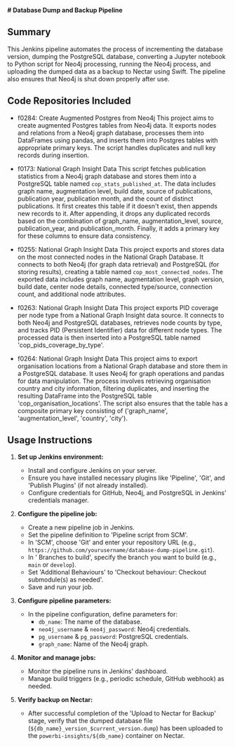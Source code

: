 **# Database Dump and Backup Pipeline**

## **Summary**
This Jenkins pipeline automates the process of incrementing the database version, dumping the PostgreSQL database, converting a Jupyter notebook to Python script for Neo4j processing, running the Neo4j process, and uploading the dumped data as a backup to Nectar using Swift. The pipeline also ensures that Neo4j is shut down properly after use.

## Code Repositories Included

- f0284: Create Augmented Postgres from Neo4j
  This project aims to create augmented Postgres tables from Neo4j data. It exports nodes and relations from a Neo4j graph database, processes them into DataFrames using pandas, and inserts them into Postgres tables with appropriate primary keys. The script handles duplicates and null key records during insertion.

- f0173: National Graph Insight Data
  This script fetches publication statistics from a Neo4j graph database and stores them into a PostgreSQL table named `cop_stats_published_at`. The data includes graph name, augmentation level, build date, source of publications, publication year, publication month, and the count of distinct publications. It first creates this table if it doesn't exist, then appends new records to it. After appending, it drops any duplicated records based on the combination of graph_name, augmentation_level, source, publication_year, and publication_month. Finally, it adds a primary key for these columns to ensure data consistency.

- f0255: National Graph Insight Data
  This project exports and stores data on the most connected nodes in the National Graph Database. It connects to both Neo4j (for graph data retrieval) and PostgreSQL (for storing results), creating a table named `cop_most_connected_nodes`. The exported data includes graph name, augmentation level, graph version, build date, center node details, connected type/source, connection count, and additional node attributes.

- f0263: National Graph Insight Data
  This project exports PID coverage per node type from a National Graph Insight data source. It connects to both Neo4j and PostgreSQL databases, retrieves node counts by type, and tracks PID (Persistent Identifier) data for different node types. The processed data is then inserted into a PostgreSQL table named 'cop_pids_coverage_by_type'.

- f0264: National Graph Insight Data
  This project aims to export organisation locations from a National Graph database and store them in a PostgreSQL database. It uses Neo4j for graph operations and pandas for data manipulation. The process involves retrieving organisation country and city information, filtering duplicates, and inserting the resulting DataFrame into the PostgreSQL table 'cop_organisation_locations'. The script also ensures that the table has a composite primary key consisting of ('graph_name', 'augmentation_level', 'country', 'city').

## **Usage Instructions**

1. **Set up Jenkins environment:**
   - Install and configure Jenkins on your server.
   - Ensure you have installed necessary plugins like 'Pipeline', 'Git', and 'Publish Plugins' (if not already installed).
   - Configure credentials for GitHub, Neo4j, and PostgreSQL in Jenkins' credentials manager.

2. **Configure the pipeline job:**
   - Create a new pipeline job in Jenkins.
   - Set the pipeline definition to 'Pipeline script from SCM'.
   - In 'SCM', choose 'Git' and enter your repository URL (e.g., `https://github.com/yourusername/database-dump-pipeline.git`).
   - In ' Branches to build', specify the branch you want to build (e.g., `main` or `develop`).
   - Set 'Additional Behaviours' to 'Checkout behaviour: Checkout submodule(s) as needed'.
   - Save and run your job.

3. **Configure pipeline parameters:**
   - In the pipeline configuration, define parameters for:
     - `db_name`: The name of the database.
     - `neo4j_username` & `neo4j_password`: Neo4j credentials.
     - `pg_username` & `pg_password`: PostgreSQL credentials.
     - `graph_name`: Name of the Neo4j graph.

4. **Monitor and manage jobs:**
   - Monitor the pipeline runs in Jenkins' dashboard.
   - Manage build triggers (e.g., periodic schedule, GitHub webhook) as needed.

5. **Verify backup on Nectar:**
   - After successful completion of the 'Upload to Nectar for Backup' stage, verify that the dumped database file (`${db_name}_version_$current_version.dump`) has been uploaded to the `powerbi-insights/${db_name}` container on Nectar.



